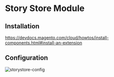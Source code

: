 # Story Store Module

## Installation

 https://devdocs.magento.com/cloud/howtos/install-components.html#install-an-extension

## Configuration

![storystore-config](https://user-images.githubusercontent.com/838831/86942225-e42dcb80-c112-11ea-88ef-2e89b1f3bee0.png)
